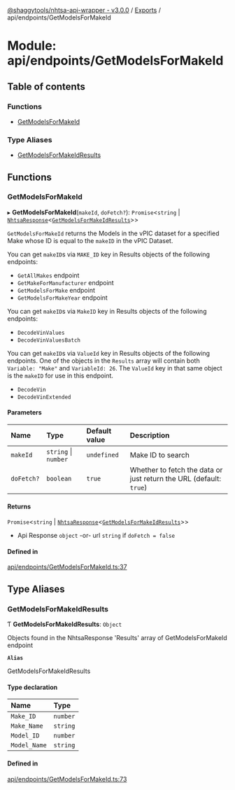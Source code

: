 [@shaggytools/nhtsa-api-wrapper - v3.0.0](../index.md) / [Exports](../modules.md) / api/endpoints/GetModelsForMakeId

# Module: api/endpoints/GetModelsForMakeId

## Table of contents

### Functions

- [GetModelsForMakeId](api_endpoints_GetModelsForMakeId.md#getmodelsformakeid)

### Type Aliases

- [GetModelsForMakeIdResults](api_endpoints_GetModelsForMakeId.md#getmodelsformakeidresults)

## Functions

### GetModelsForMakeId

▸ **GetModelsForMakeId**(`makeId`, `doFetch?`): `Promise`<`string` \| [`NhtsaResponse`](api_types.md#nhtsaresponse)<[`GetModelsForMakeIdResults`](api_endpoints_GetModelsForMakeId.md#getmodelsformakeidresults)\>\>

`GetModelsForMakeId` returns the Models in the vPIC dataset for a specified Make whose ID is
equal to the `makeID` in the vPIC Dataset.

You can get `makeID`s via `MAKE_ID` key in Results objects of the following endpoints:
- `GetAllMakes` endpoint
- `GetMakeForManufacturer` endpoint
- `GetModelsForMake` endpoint
- `GetModelsForMakeYear` endpoint

You can get `makeID`s via `MakeID` key in Results objects of the following endpoints:
- `DecodeVinValues`
- `DecodeVinValuesBatch`

You can get `makeID`s via `ValueId` key in Results objects of the following endpoints.
One of the objects in the `Results` array will contain both `Variable: "Make"` and
`VariableId: 26`. The `ValueId` key in that same object is the `makeID` for use in this
endpoint.
- `DecodeVin`
- `DecodeVinExtended`

#### Parameters

| Name | Type | Default value | Description |
| :------ | :------ | :------ | :------ |
| `makeId` | `string` \| `number` | `undefined` | Make ID to search |
| `doFetch?` | `boolean` | `true` | Whether to fetch the data or just return the URL (default: `true`) |

#### Returns

`Promise`<`string` \| [`NhtsaResponse`](api_types.md#nhtsaresponse)<[`GetModelsForMakeIdResults`](api_endpoints_GetModelsForMakeId.md#getmodelsformakeidresults)\>\>

- Api Response `object`
-or- url `string` if `doFetch = false`

#### Defined in

[api/endpoints/GetModelsForMakeId.ts:37](https://github.com/ShaggyTech/nhtsa-api-wrapper/blob/1e31d45/packages/lib/src/api/endpoints/GetModelsForMakeId.ts#L37)

## Type Aliases

### GetModelsForMakeIdResults

Ƭ **GetModelsForMakeIdResults**: `Object`

Objects found in the NhtsaResponse 'Results' array of GetModelsForMakeId endpoint

**`Alias`**

GetModelsForMakeIdResults

#### Type declaration

| Name | Type |
| :------ | :------ |
| `Make_ID` | `number` |
| `Make_Name` | `string` |
| `Model_ID` | `number` |
| `Model_Name` | `string` |

#### Defined in

[api/endpoints/GetModelsForMakeId.ts:73](https://github.com/ShaggyTech/nhtsa-api-wrapper/blob/1e31d45/packages/lib/src/api/endpoints/GetModelsForMakeId.ts#L73)
